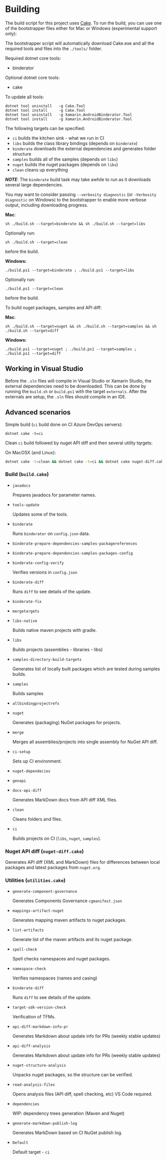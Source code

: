 # Building

The build script for this project uses [Cake](http://cakebuild.net).  To run the build, you can use one of the bootstrapper files either for Mac or Windows (experimental support only):

The bootstrapper script will automatically download Cake.exe and all the required tools and files into the `./tools/` folder.

Required dotnet core tools:

* binderator

Optional dotnet core tools:

* cake

To update all tools: 

	dotnet tool uninstall 	-g Cake.Tool
	dotnet tool install 	-g Cake.Tool	
	dotnet tool uninstall 	-g Xamarin.AndroidBinderator.Tool
	dotnet tool install 	-g Xamarin.AndroidBinderator.Tool

The following targets can be specified:

 - `ci` builds the kitchen sink - what we run in CI
 - `libs` builds the class library bindings (depends on `binderate`)
 - `binderate` downloads the external dependencies and generates folder structure
 - `samples` builds all of the samples (depends on `libs`)
 - `nuget` builds the nuget packages (depends on `libs`)
 - `clean` cleans up everything

***NOTE***: The `binderate` build task may take awhile to run as it downloads several large dependencies.

You may want to consider passing `--verbosity diagnostic` (or `-Verbosity diagnostic` on Windows) to the bootstrapper to enable more verbose output, including downloading progress.

**Mac**:

```
sh ./build.sh --target=binderate && sh ./build.sh --target=libs
```

Optionally run:

```
sh ./build.sh --target=clean
```

before the build.

**Windows:**

```
./build.ps1 --target=binderate ; ./build.ps1 --target=libs
```

Optionally run:

```
./build.ps1 --target=clean
```

before the build.

To build nuget packages, samples and API diff:

**Mac**:

```
sh ./build.sh --target=nuget && sh ./build.sh --target=samples && sh ./build.sh --target=diff
```

**Windows:**

```pwsh
./build.ps1 --target=nuget ; ./build.ps1 --target=samples ; ./build.ps1 --target=diff
```

## Working in Visual Studio

Before the `.sln` files will compile in Visual Studio or Xamarin Studio, the external dependencies need to be downloaded.  This can be done by running the `build.sh` or `build.ps1` with the target `externals`.  After the externals are setup, the `.sln` files should compile in an IDE.

## Advanced scenarios

Simple build (`ci` build done on CI Azure DevOps servers):

```
dotnet cake -t=ci
```

Clean `ci` build followed by nuget API diff and then several utility tqrgets:

On MacOSX (and Linux):

```bash
dotnet cake -t=clean && dotnet cake -t=ci && dotnet cake nuget-diff.cake && dotnet cake utilities.cake
```

### Build (`build.cake`)

*   `javadocs`

    Prepares javadocs for parameter names.

*   `tools-update`

    Updates some of the tools.

*   `binderate`

    Runs `binderator` on `config.json` data.

*   `binderate-prepare-dependencies-samples-packagereferences`

*   `binderate-prepare-dependencies-samples-packages-config`

*   `binderate-config-verify`

    Verifies versions in `config.json`

*   `binderate-diff`

    Runs `diff` to see details of the update.

*   `binderate-fix`

*   `mergetargets`

*   `libs-native`

    Builds native maven projects with gradle.

*   `libs`

    Builds projects (assemblies - libraries - libs)

*   `samples-directory-build-targets`

    Generates list of locally built packages which are tested during samples builds.

*   `samples`

    Builds samples

*   `allbindingprojectrefs`

*   `nuget`

    Generates (packaging) NuGet packages for projects.

*   `merge`

    Merges all assemblies/projects into single assembly for NuGet API diff.

*   `ci-setup`

    Sets up CI environment.

*   `nuget-dependecies`

*   `genapi`

*   `docs-api-diff`

    Generates MarkDown docs from API diff XML files.

*   `clean`

    Cleans folders and files.

*   `ci`

    Builds projects on CI (`libs`, `nuget`, `samples`).

### Nuget API diff (`nuget-diff.cake`)

Generates API diff (XML and MarkDown) files for differences between local packages and latest packages from `nuget.org`.

### Utilities (`utilities.cake`)

*   `generate-component-governance`

    Generates Components Governance `cgmanifest.json`

*   `mappings-artifact-nuget`

    Generates mapping maven artifacts to nuget packages.

*   `list-artifacts`

    Generate list of the maven artifacts and its nuget package.

*   `spell-check`

    Spell checks namespaces and nuget packages.

*   `namespace-check`

    Verifies namespaces (names and casing)

*   `binderate-diff`

    Runs `diff` to see details of the update.

*   `target-sdk-version-check`

    Verification of TFMs.

*   `api-diff-markdown-info-pr`

    Generates Markdown about update info for PRs (weekly stable updates)

*   `api-diff-analysis`

    Generates Markdown about update info for PRs (weekly stable updates)

*   `nuget-structure-analysis`

    Unpacks nuget packages, so the structure can be verified.

*   `read-analysis-files`

    Opens analysis files (API diff, spell checking, etc) VS Code required.

*   `dependencies`

    WIP: dependency trees generation (Maven and Nuget)

*   `generate-markdown-publish-log`

    Generates MarkDown based on CI NuGet publish log.

*   `Default`

    Default target - `ci`
    